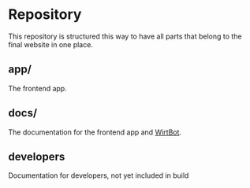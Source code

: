 # Repository

This repository is structured this way to have all parts that belong to the final website in one place.

## app/

The frontend app.

## docs/

The documentation for the frontend app and [WirtBot](https://github.com/b-m-f/wirt/WirtBot).

## developers

Documentation for developers, not yet included in build
